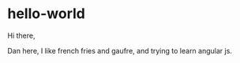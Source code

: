 # hello-world

Hi there,

Dan here, I like french fries and gaufre, and trying to learn angular js.



